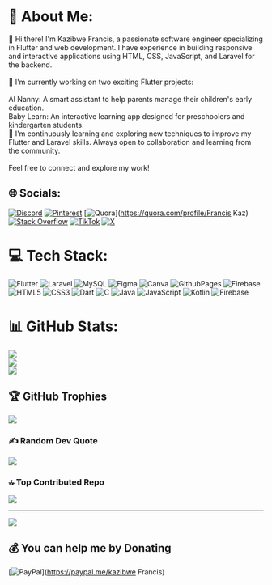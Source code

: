 # 💫 About Me:
👋 Hi there! I'm Kazibwe Francis, a passionate software engineer specializing in Flutter and web development. I have experience in building responsive and interactive applications using HTML, CSS, JavaScript, and Laravel for the backend.<br><br>🌱 I'm currently working on two exciting Flutter projects:<br><br>AI Nanny: A smart assistant to help parents manage their children's early education.<br>Baby Learn: An interactive learning app designed for preschoolers and kindergarten students.<br>🚀 I'm continuously learning and exploring new techniques to improve my Flutter and Laravel skills. Always open to collaboration and learning from the community.<br><br>Feel free to connect and explore my work!


## 🌐 Socials:
[![Discord](https://img.shields.io/badge/Discord-%237289DA.svg?logo=discord&logoColor=white)](https://discord.gg/https://www.reddit.com/user/Kaz_official03/?utm_source=share&utm_medium=web3x&utm_name=web3xcss&utm_term=1&utm_content=share_button) [![Pinterest](https://img.shields.io/badge/Pinterest-%23E60023.svg?logo=Pinterest&logoColor=white)](https://pinterest.com/francisbkaz) [![Quora](https://img.shields.io/badge/Quora-%23B92B27.svg?logo=Quora&logoColor=white)](https://quora.com/profile/Francis Kaz) [![Stack Overflow](https://img.shields.io/badge/-Stackoverflow-FE7A16?logo=stack-overflow&logoColor=white)](https://stackoverflow.com/users/22829630) [![TikTok](https://img.shields.io/badge/TikTok-%23000000.svg?logo=TikTok&logoColor=white)](https://tiktok.com/@kazofficial03) [![X](https://img.shields.io/badge/X-black.svg?logo=X&logoColor=white)](https://x.com/KOfficial03) 

# 💻 Tech Stack:
![Flutter](https://img.shields.io/badge/Flutter-%2302569B.svg?style=for-the-badge&logo=Flutter&logoColor=white) ![Laravel](https://img.shields.io/badge/laravel-%23FF2D20.svg?style=for-the-badge&logo=laravel&logoColor=white) ![MySQL](https://img.shields.io/badge/mysql-4479A1.svg?style=for-the-badge&logo=mysql&logoColor=white) ![Figma](https://img.shields.io/badge/figma-%23F24E1E.svg?style=for-the-badge&logo=figma&logoColor=white) ![Canva](https://img.shields.io/badge/Canva-%2300C4CC.svg?style=for-the-badge&logo=Canva&logoColor=white) ![GithubPages](https://img.shields.io/badge/github%20pages-121013?style=for-the-badge&logo=github&logoColor=white) ![Firebase](https://img.shields.io/badge/firebase-%23039BE5.svg?style=for-the-badge&logo=firebase) ![HTML5](https://img.shields.io/badge/html5-%23E34F26.svg?style=for-the-badge&logo=html5&logoColor=white) ![CSS3](https://img.shields.io/badge/css3-%231572B6.svg?style=for-the-badge&logo=css3&logoColor=white) ![Dart](https://img.shields.io/badge/dart-%230175C2.svg?style=for-the-badge&logo=dart&logoColor=white) ![C](https://img.shields.io/badge/c-%2300599C.svg?style=for-the-badge&logo=c&logoColor=white) ![Java](https://img.shields.io/badge/java-%23ED8B00.svg?style=for-the-badge&logo=openjdk&logoColor=white) ![JavaScript](https://img.shields.io/badge/javascript-%23323330.svg?style=for-the-badge&logo=javascript&logoColor=%23F7DF1E) ![Kotlin](https://img.shields.io/badge/kotlin-%237F52FF.svg?style=for-the-badge&logo=kotlin&logoColor=white) ![Firebase](https://img.shields.io/badge/firebase-a08021?style=for-the-badge&logo=firebase&logoColor=ffcd34)
# 📊 GitHub Stats:
![](https://github-readme-stats.vercel.app/api?username=Kazibwefrancis&theme=dark&hide_border=false&include_all_commits=false&count_private=false)<br/>
![](https://github-readme-streak-stats.herokuapp.com/?user=Kazibwefrancis&theme=dark&hide_border=false)<br/>
![](https://github-readme-stats.vercel.app/api/top-langs/?username=Kazibwefrancis&theme=dark&hide_border=false&include_all_commits=false&count_private=false&layout=compact)

## 🏆 GitHub Trophies
![](https://github-profile-trophy.vercel.app/?username=Kazibwefrancis&theme=radical&no-frame=false&no-bg=true&margin-w=4)

### ✍️ Random Dev Quote
![](https://quotes-github-readme.vercel.app/api?type=horizontal&theme=radical)

### 🔝 Top Contributed Repo
![](https://github-contributor-stats.vercel.app/api?username=Kazibwefrancis&limit=5&theme=dark&combine_all_yearly_contributions=true)

---
[![](https://visitcount.itsvg.in/api?id=Kazibwefrancis&icon=0&color=0)](https://visitcount.itsvg.in)

  ## 💰 You can help me by Donating
  [![PayPal](https://img.shields.io/badge/PayPal-00457C?style=for-the-badge&logo=paypal&logoColor=white)](https://paypal.me/kazibwe Francis) 

  
<!-- Proudly created with GPRM ( https://gprm.itsvg.in ) -->

